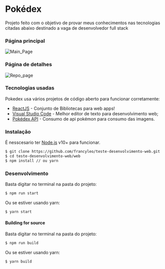 # Pokédex

<!-- [![Build Status]()]() -->

Projeto feito com o objetivo de provar meus conhecimentos nas tecnologias citadas abaixo destinado a vaga de desenvolvedor full stack

### Página principal

![Main_Page](/src/assets/docs/mainpage.png?raw=true)

### Página de detalhes

![Repo_page](/src/assets/docs/detailpage.png?raw=true)

### Tecnologias usadas

Pokedex usa vários projetos de código aberto para funcionar corretamente:

- [ReactJS](https://pt-br.reactjs.org/) - Conjunto de Bibliotecas para web apps!
- [Visual Studio Code](https://code.visualstudio.com/) - Melhor editor de texto para desenvolvimento web;
- [Pokédex API](https://pokedevs.gitbook.io/pokedex/) - Consumo de api pokémon para consumo das imagens.

### Instalação

É nesscesario ter [Node.js](https://nodejs.org/) v10+ para funcionar.

```sh
$ git clone https://github.com/francyleo/teste-desenvolvimento-web.git
$ cd teste-desenvolvimento-web/web
$ npm install // ou yarn
```

### Desenvolvimento

Basta digitar no terminal na pasta do projeto:

```sh
$ npm run start
```

Ou se estiver usando yarn:

```sh
$ yarn start
```

#### Building for source

Basta digitar no terminal na pasta do projeto:

```sh
$ npm run build
```

Ou se estiver usando yarn:

```sh
$ yarn build
```
